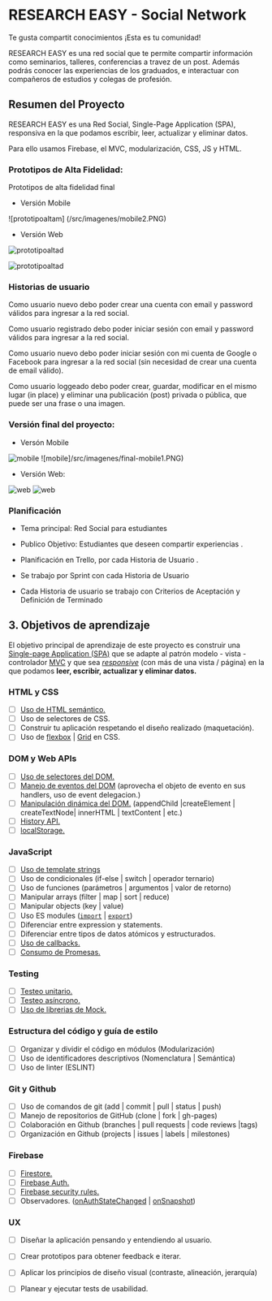 # RESEARCH EASY - Social Network

Te gusta compartit conocimientos  ¡Esta es tu comunidad!

RESEARCH EASY es una red social que te permite compartir información como seminarios, talleres, conferencias a travez de un post. Además podrás conocer las experiencias de los graduados, e interactuar con compañeros de estudios y colegas de profesión.

## Resumen del Proyecto

 RESEARCH EASY es una Red Social, Single-Page Application (SPA), responsiva en la que podamos escribir, leer, actualizar y eliminar datos.

Para ello usamos Firebase, el MVC, modularización, CSS, JS y HTML.


### Prototipos de Alta Fidelidad:

Prototipos de alta fidelidad final

- Versión Mobile

![prototipoaltam] (/src/imagenes/mobile2.PNG)

- Versión Web

![prototipoaltad](/src/imagenes/desktop2.PNG)

![prototipoaltad](/src/imagenes/desktop3.PNG)

### Historias de usuario
Como usuario nuevo debo poder crear una cuenta con email y password válidos para ingresar a la red social.

Como usuario registrado debo poder iniciar sesión con email y password válidos para ingresar a la red social.

Como usuario nuevo debo poder iniciar sesión con mi cuenta de Google o Facebook para ingresar a la red social (sin necesidad de crear una cuenta de email válido).

Como usuario loggeado debo poder crear, guardar, modificar en el mismo lugar (in place) y eliminar una publicación (post) privada o pública, que puede ser una frase o una imagen.

### Versión final del proyecto:

- Versón Mobile


 ![mobile](/src/imagenes/final-mobile2.PNG) ![mobile]/src/imagenes/final-mobile1.PNG)

- Versión Web:


 ![web](/src/imagenes/web-desktop.PNG) ![web](/src/imagenes/web-Registrar.PNG)



### Planificación

* Tema principal: Red Social para estudiantes
* Publico Objetivo: Estudiantes que deseen compartir experiencias .
* Planificación en Trello, por cada Historia de Usuario .
* Se trabajo por Sprint con cada Historia de Usuario

* Cada Historia de usuario se trabajo con Criterios de Aceptación y Definición de Terminado

## 3. Objetivos de aprendizaje

El objetivo principal de aprendizaje de este proyecto es construir una
[Single-page Application (SPA)](https://es.wikipedia.org/wiki/Single-page_application) que se adapte 
al patrón modelo - vista - controlador [MVC](https://es.wikipedia.org/wiki/Modelo%E2%80%93vista%E2%80%93controlador)
y que sea [_responsive_](https://github.com/Laboratoria/curricula-js/tree/master/topics/css/02-responsive)
 (con más de una vista / página) en la que podamos **leer, escribir, actualizar y
 eliminar datos.**

### HTML y CSS

* [ ] [Uso de HTML semántico.](https://developer.mozilla.org/en-US/docs/Glossary/Semantics#Semantics_in_HTML)
* [ ] Uso de selectores de CSS.
* [ ] Construir tu aplicación respetando el diseño realizado (maquetación).
* [ ] Uso de [flexbox](https://css-tricks.com/snippets/css/a-guide-to-flexbox/) | [Grid]('https://css-tricks.com/snippets/css/complete-guide-grid/') en CSS.

### DOM y Web APIs

* [ ] [Uso de selectores del DOM.](https://developer.mozilla.org/es/docs/Web/JavaScript/Referencia/template_strings)
* [ ] [Manejo de eventos del DOM](https://lms.laboratoria.la/cohorts/lim-2020-07-bc-core-lim013/courses/browser/02-dom/04-events)
(aprovecha el objeto de evento en sus handlers, uso de event delegacion.)
* [ ] [Manipulación dinámica del DOM.](https://developer.mozilla.org/es/docs/Referencia_DOM_de_Gecko/Introducci%C3%B3n)
(appendChild |createElement | createTextNode| innerHTML | textContent | etc.)
* [ ] [History API.](https://developer.mozilla.org/es/docs/DOM/Manipulando_el_historial_del_navegador)
* [ ] [localStorage.](https://developer.mozilla.org/es/docs/Web/API/Window/localStorage)

### JavaScript

* [ ] [Uso de template strings](https://developer.mozilla.org/es/docs/Web/JavaScript/Referencia/template_strings)
* [ ] Uso de condicionales (if-else | switch | operador ternario)
* [ ] Uso de funciones (parámetros | argumentos | valor de retorno)
* [ ] Manipular arrays (filter | map | sort | reduce)
* [ ] Manipular objects (key | value)
* [ ] Uso ES modules ([`import`](https://developer.mozilla.org/en-US/docs/Web/JavaScript/Reference/Statements/import)
| [`export`](https://developer.mozilla.org/en-US/docs/Web/JavaScript/Reference/Statements/export))
* [ ] Diferenciar entre expression y statements.
* [ ] Diferenciar entre tipos de datos atómicos y estructurados.
* [ ] [Uso de callbacks.](https://developer.mozilla.org/es/docs/Glossary/Callback_function)
* [ ] [Consumo de Promesas.](https://scotch.io/tutorials/javascript-promises-for-dummies#toc-consuming-promises)

### Testing

* [ ] [Testeo unitario.](https://jestjs.io/docs/es-ES/getting-started)
* [ ] [Testeo asíncrono.](https://jestjs.io/docs/es-ES/asynchronous)
* [ ] [Uso de librerias de Mock.](https://jestjs.io/docs/es-ES/manual-mocks)

### Estructura del código y guía de estilo

* [ ] Organizar y dividir el código en módulos (Modularización)
* [ ] Uso de identificadores descriptivos (Nomenclatura | Semántica)
* [ ] Uso de linter (ESLINT)

### Git y Github

* [ ] Uso de comandos de git (add | commit | pull | status | push)
* [ ] Manejo de repositorios de GitHub (clone | fork | gh-pages)
* [ ] Colaboración en Github (branches | pull requests | code reviews |tags)
* [ ] Organización en Github (projects | issues | labels | milestones)

### Firebase

* [ ] [Firestore.](https://firebase.google.com/docs/firestore)
* [ ] [Firebase Auth.](https://firebase.google.com/docs/auth/web/start)
* [ ] [Firebase security rules.](https://firebase.google.com/docs/rules)
* [ ] Observadores. ([onAuthStateChanged](https://firebase.google.com/docs/auth/web/manage-users?hl=es#get_the_currently_signed-in_user)
 | [onSnapshot](https://firebase.google.com/docs/firestore/query-data/listen#listen_to_multiple_documents_in_a_collection))

### UX

* [ ] Diseñar la aplicación pensando y entendiendo al usuario.
* [ ] Crear prototipos para obtener feedback e iterar.
* [ ] Aplicar los principios de diseño visual (contraste, alineación, jerarquía)
* [ ] Planear y ejecutar tests de usabilidad.

